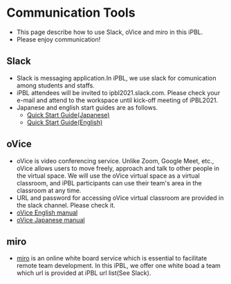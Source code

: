 # Communication Tools
- This page describe how to use Slack, oVice and miro in this iPBL.
- Please enjoy communication!

## Slack
- Slack is messaging application.In iPBL, we use slack for comunication among students and staffs.
- iPBL attendees will be invited to ipbl2021.slack.com. Please check your e-mail and attend to the workspace until kick-off meeting of iPBL2021.
- Japanese and english start guides are as follows.
  - [Quick Start Guide(Japanese)](https://slack.com/intl/ja-jp/help/articles/360059928654-Slack-%E3%81%AE%E4%BD%BF%E3%81%84%E6%96%B9---%E3%82%AF%E3%82%A4%E3%83%83%E3%82%AF%E3%82%B9%E3%82%BF%E3%83%BC%E3%83%88%E3%82%AC%E3%82%A4%E3%83%89)
  - [Quick Start Guide(English)](https://slack.com/help/articles/360059928654-How-to-use-Slack--your-quick-start-guide)

## oVice
- oVice is video conferencing service. Unlike Zoom, Google Meet, etc., oVice allows users to move freely, approach and talk to other people in the virtual space. We will use the oVice virtual space as a virtual classroom, and iPBL participants can use their team's area  in the classroom at any time.
- URL and password for accessing oVice virtual classroom are provided in the slack channel. Please check it.
- [oVice English manual](https://www.notion.so/oVice-for-Newcomers-5d7c799da91f4f678bc8e772a22177d9)
- [oVice Japanese manual](https://ja.ovice.wiki/c95380de950b4235a9c07de30be70f1d)

## miro
- [miro](https://miro.com/) is an online white board service which is essential to facilitate remote team development. In this iPBL, we offer one white boad a team which url is provided at iPBL url list(See Slack).
